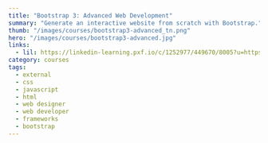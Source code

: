 ```yaml
---
title: "Bootstrap 3: Advanced Web Development"
summary: "Generate an interactive website from scratch with Bootstrap."
thumb: "/images/courses/bootstrap3-advanced_tn.png"
hero: "/images/courses/bootstrap3-advanced.jpg"
links:
  - lil: https://linkedin-learning.pxf.io/c/1252977/449670/8005?u=https%3A%2F%2Fwww.linkedin.com%2Flearning%2Fbootstrap-3-advanced-web-development
category: courses
tags:
  - external
  - css
  - javascript
  - html
  - web designer
  - web developer
  - frameworks
  - bootstrap
---
```

